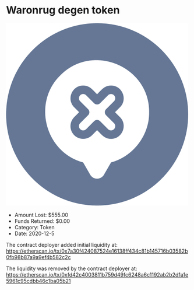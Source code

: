 # Waronrug degen token
![Waronrug degen token](/rektimages/Waronrug-degen-token.png)
- Amount Lost: $555.00
- Funds Returned: $0.00
- Category: Token
- Date: 2020-12-5

The contract deployer added initial liquidity at:  
https://etherscan.io/tx/0x7a30f424087524e16138ff434c81b145716b03582b0fb98b87a9a9ef4b582c2c  
  
The liquidity was removed by the contract deployer at:  
https://etherscan.io/tx/0xfd42c4003811b759d49fc6248a6c1192ab2b2d1a1e5961c95cdbb46c1ba05b21



